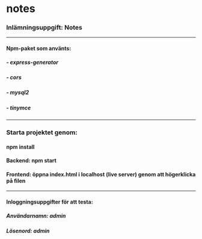 # notes
### Inlämningsuppgift: Notes

---

#### Npm-paket som använts:
##### - express-generator
##### - cors
##### - mysql2
##### - tinymce

---

### Starta projektet genom:
#### npm install

#### Backend: npm start

#### Frontend: öppna index.html i localhost (live server) genom att högerklicka på filen

--- 

#### Inloggningsuppgifter för att testa:
##### Användarnamn: admin
##### Lösenord: admin
